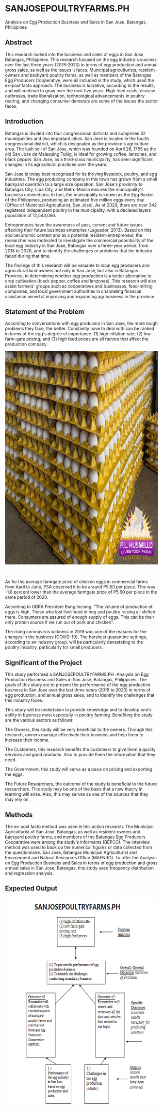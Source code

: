 # SANJOSEPOULTRYFARMS.PH
Analysis on Egg Production Business and Sales in San Jose, Batangas, Philippines
## Abstract
This research looked into the business and sales of eggs in San Jose, Batangas, Philippines. This research focused on the egg industry's success over the last three years (2018-2020) in terms of egg production and annual gross sales, as well as the issues it faces. Municipal agriculturists, resident-owners and backyard poultry farms, as well as members of the Batangas Egg Producers Cooperative, were all included in the study, which used the ex-post facto approach. The business is lucrative, according to the results, and will continue to grow over the next five years. High feed costs, disease outbreaks, trade liberalization, technological advancements in poultry rearing, and changing consumer demands are some of the issues the sector faces.
## Introduction
Batangas is divided into four congressional districts and comprises 32 municipalities and two important cities. San Jose is located in the fourth congressional district, which is designated as the province's agriculture area. The lush soil of San Jose, which was founded on April 26, 1765 as the old San Jose de Malaquing Tubig, is ideal for growing coffee, lanzones, and black pepper. San Jose, as a third-class municipality, has seen significant changes in its agricultural practices over the years.

San Jose is today best recognized for its thriving livestock, poultry, and egg industries. The egg producing company in this town has grown from a small backyard operation to a large size operation. San Jose's proximity to Batangas City, Lipa City, and Metro Manila ensures the municipality's business connections. In fact, the municipality is known as the Egg Basket of the Philippines, producing an estimated five million eggs every day (Office of Municipal Agriculturist, San Jose). As of 2020, there are over 342 registered independent poultry in the municipality, with a declared layers population of 12,543,066.

Entrepreneurs have the awareness of past, current and future issues affecting their future business enterprise (Laguador, 2013). Based on this socioeconomic context and as a potential resident-entrepreneur, the researcher was motivated to investigate the commercial potentiality of the local egg industry in San Jose, Batangas over a three-year period, from 2018 to 2020, and to identify the challenges or problems that the industry faced during that time.

The findings of this research will be valuable to local egg producers and agricultural land owners not only in San Jose, but also in Batangas Province, in determining whether egg production is a better alternative to crop cultivation (black pepper, coffee and lanzones). This research will also assist farmers' groups such as cooperatives and businesses, feed-milling companies, and local government authorities in channeling financial assistance aimed at improving and expanding agribusiness in the province.

## Statement of the Problem
According to conversations with egg producers in San Jose, the more tough problems they face, the better.
Constantly have to deal with can be ranked in terms of the egg's degree of importance.
(1) high inflation rate; (2) low farm-gate pricing; and (3) high feed prices are all factors that affect the production company.
<p align="center">
  <img width="900" height="700" src="egg.jpeg">
</p>
<br/>

As for the average farmgate price of chicken eggs in commercial farms from April to June, PSA observed it to be around P5.50 per piece. This was -1.8 percent lower than the average farmgate price of P5.60 per piece in the same period of 2020.

According to UBRA President Bong Inciong. “The volume of production of eggs is high. Those who lost livelihood in hog and poultry raising all shifted there. Consumers are assured of enough supply of eggs. This can be their only protein source if we run out of pork and chicken". 

The rising coronavirus sickness in 2019 was one of the reasons for the changes in the business (COVID-19). The harshest quarantine settings, according to an industry group, will be particularly devastating to the poultry industry, particularly for small producers.

## Significant of the Project
This study performed a SANJOSEPOULTRYFARMS.PH -Analysis on Egg Production Business and Sales in San Jose, Batangas, Philippines.  The goals of this study are to present the performance of the egg production business in San Jose over the last three years (2018 to 2020) in terms of egg production, and annual gross sales, and to identify the challenges that this industry faces.

This study will be undertaken to provide knowledge and to develop one's ability in business most especially in poultry farming. Benefiting the study are the various sectors as follows:

The Owners, this study will be very beneficial to the owners. Through this research, owners manage effectively their business and help them to increase their income.

The Customers, this research benefits the customers to give them a quality services and good products. Also to provide them the information that they need.

The Government, this study will serve as a basis on pricing and exporting the eggs.

The Future Researchers, the outcome of the study is beneficial to the future researchers. This study may be one of the basis that a new theory in learning will arise. Also, this may serves as one of the sources that they may rely on.

## Methods
The ex-post facto method was used in this action research. The Municipal Agriculturist of San Jose, Batangas, as well as resident-owners and backyard poultry farms, and members of the Batangas Egg Producers Cooperative were among the study's informants (BEPCO). The interview method was used to back up the numerical figures or data collected from the questionnaire.
San Jose, Batangas Municipal Agriculturist and Environment and Natural Resources Office (MAENRO). To offer the Analysis on Egg Production Business and Sales in terms of egg production and gross annual sales in San Jose, Batangas, this study used frequency distribution and regression analysis.

## Expected Output
<p align="center">
  <img width="608" height="690" src="output.png">
</p>











